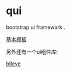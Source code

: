 # qui

bootstrap ui framework .

[基本模板](http://run.qixingyue.com/qui/sandsec/)

另外还有一个ui组件库:

[biteye](http://run.qixingyue.com/biteye/)
